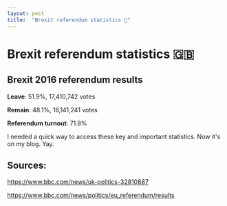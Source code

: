 ```yaml
---
layout: post
title:  "Brexit referendum statistics 📰"
---
```


# Brexit referendum statistics 🇬🇧

## Brexit 2016 referendum results

**Leave**: 51.9%, 17,410,742 votes

**Remain**: 48.1%, 16,141,241 votes

**Referendum turnout**: 71.8%

I needed a quick way to access these key and important statistics. Now it's on my blog. Yay.

## Sources:

https://www.bbc.com/news/uk-politics-32810887

https://www.bbc.com/news/politics/eu_referendum/results
